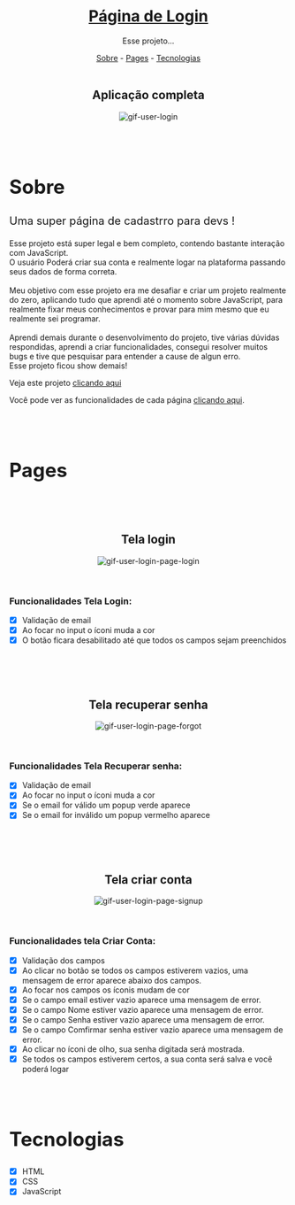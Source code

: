 <h1 align="center"><a href="https://hiagosilvaanjos.github.io/user-login" target="_blank"><strong>Página de Login</strong></a></h1>

<p align="center">Esse projeto...</p>

<div align="center">
<a href="#sobre">Sobre</a> -
<a href="#pages">Pages</a> -
<a href="#tec">Tecnologias</a>
</div>

<br>

<div align="center">

<div class="page-login">

<h2>Aplicação completa</h2>

![gif-user-login](https://user-images.githubusercontent.com/91165415/156467354-88d016e3-9a82-4268-91bd-03e6c7c1d5d7.gif)

</div>

</div>

<br>
<br>

<h2 id="sobre" style="font-size: 35px">Sobre</h2>

<div>
<p style="font-size: 20px">
    Uma super página de cadastrro para devs ! 
</p>
<p>
    Esse projeto está super legal e bem completo, contendo bastante interação com JavaScript. <br>
    O usuário Poderá criar sua conta e realmente logar na plataforma passando seus dados de forma correta.
    <br>
    <br>
    Meu objetivo com esse projeto era me desafiar e criar um projeto realmente do zero, aplicando tudo que aprendi até o momento sobre JavaScript, para realmente fixar meus conhecimentos e provar para mim mesmo que eu realmente sei programar. <br>
    <br>
    Aprendi demais durante o desenvolvimento do projeto, tive várias dúvidas respondidas, aprendi a criar funcionalidades, consegui resolver muitos bugs e tive que pesquisar para entender a cause de algun erro. <br>
    Esse projeto ficou show demais!
</p>
<p>Veja este projeto <a href="https://hiagosilvaanjos.github.io/user-login">clicando aqui</a></p>
<p>
    Você pode ver as funcionalidades de cada página <a href="#pages">clicando aqui</a>.
</p>
</div>

<br>
<br>

<h2 id="pages" style="font-size: 35px">Pages</h2>
<br>
<br>

<div align="center">

<h2>Tela login</h2>

![gif-user-login-page-login](https://user-images.githubusercontent.com/91165415/156818877-039e3c18-b666-4dab-b01f-69e555981467.gif)

<br>
<div align="left">
<h3>Funcionalidades Tela Login:</h3>

- [x] Validação de email
- [x] Ao focar no input o íconi muda a cor
- [x] O botão ficara desabilitado até que todos os campos sejam preenchidos
</div>

</div>
<br>
<br>
<br>

<div align="center">

<h2>Tela recuperar senha</h2>

![gif-user-login-page-forgot](https://user-images.githubusercontent.com/91165415/156818901-65616300-b4ad-42b8-885b-718651ef2ca9.gif)

<br>
<div align="left">
<h3>Funcionalidades Tela Recuperar senha:</h3>

- [x] Validação de email
- [x] Ao focar no input o íconi muda a cor
- [x] Se o email for válido um popup verde aparece
- [x] Se o email for inválido um popup vermelho aparece
</div>

</div>
<br>
<br>
<br>

<div align="center">

<h2>Tela criar conta</h2>

![gif-user-login-page-signup](https://user-images.githubusercontent.com/91165415/156818914-2f1f2190-161d-420f-bef7-af5d10834c2e.gif)

<br>
<div align="left">
<h3>Funcionalidades tela Criar Conta:</h3>

- [x] Validação dos campos
- [x] Ao clicar no botão se todos os campos estiverem vazios, uma mensagem de error aparece abaixo dos campos.
- [x] Ao focar nos campos os íconis mudam de cor
- [x] Se o campo email estiver vazio aparece uma mensagem de error.
- [x] Se o campo Nome estiver vazio aparece uma mensagem de error.
- [x] Se o campo Senha estiver vazio aparece uma mensagem de error.
- [x] Se o campo Comfirmar senha estiver vazio aparece uma mensagem de error.
- [x] Ao clicar no íconi de olho, sua senha digitada será mostrada.
- [x] Se todos os campos estiverem certos, a sua conta será salva e você poderá logar
</div>

</div>

<br>
<br>

<h2 id="tec" style="font-size: 35px">Tecnologias</h2>

- [x] HTML
- [x] CSS
- [x] JavaScript